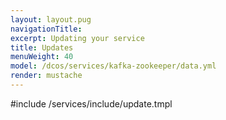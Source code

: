 ```yaml
---
layout: layout.pug
navigationTitle:
excerpt: Updating your service
title: Updates
menuWeight: 40
model: /dcos/services/kafka-zookeeper/data.yml
render: mustache
---
```


#include /services/include/update.tmpl
